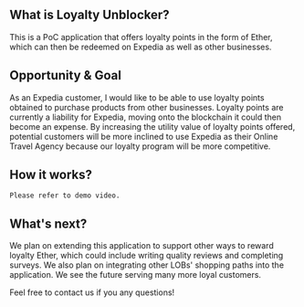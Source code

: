 <!-- <iframe src="https://www.youtube.com/embed/UqmTmdzDvaM" class="youtube" frameborder="0" allowfullscreen></iframe> -->

## What is Loyalty Unblocker?
This is a PoC application that offers loyalty points in the form of Ether, which can then be redeemed on Expedia as well as other businesses.

## Opportunity & Goal
As an Expedia customer, I would like to be able to use loyalty points obtained to purchase products from other businesses.
Loyalty points are currently a liability for Expedia, moving onto the blockchain it could then become an expense.
By increasing the utility value of loyalty points offered, potential customers will be more inclined to use Expedia as their Online Travel Agency because our loyalty program will be more competitive.

## How it works?

~~~~
Please refer to demo video.
~~~~

## What's next?

We plan on extending this application to support other ways to reward loyalty Ether, which could include writing quality reviews and completing surveys. We also plan on integrating other LOBs' shopping paths into the application. We see the future serving many more loyal customers.

Feel free to contact us if you any questions!

